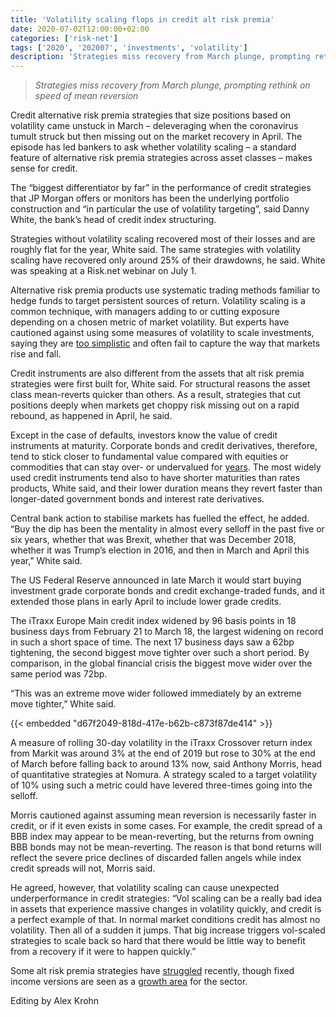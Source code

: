 ```yaml
---
title: 'Volatility scaling flops in credit alt risk premia'
date: 2020-07-02T12:00:00+02:00
categories: ['risk-net']
tags: ['2020', '202007', 'investments', 'volatility']
description: 'Strategies miss recovery from March plunge, prompting rethink on speed of mean reversion'
---
```


> _Strategies miss recovery from March plunge, prompting rethink on speed of mean reversion_

Credit alternative risk premia strategies that size positions based on volatility came unstuck in March – deleveraging when the coronavirus tumult struck but then missing out on the market recovery in April. The episode has led bankers to ask whether volatility scaling – a standard feature of alternative risk premia strategies across asset classes – makes sense for credit.

The “biggest differentiator by far” in the performance of credit strategies that JP Morgan offers or monitors has been the underlying portfolio construction and “in particular the use of volatility targeting”, said Danny White, the bank’s head of credit index structuring.

Strategies without volatility scaling recovered most of their losses and are roughly flat for the year, White said. The same strategies with volatility scaling have recovered only around 25% of their drawdowns, he said. White was speaking at a Risk.net webinar on July 1.

Alternative risk premia products use systematic trading methods familiar to hedge funds to target persistent sources of return. Volatility scaling is a common technique, with managers adding to or cutting exposure depending on a chosen metric of market volatility. But experts have cautioned against using some measures of volatility to scale investments, saying they are [too simplistic](https://www.risk.net/asset-management/6667656/volatility-scaling-unravels-as-market-patterns-shift) and often fail to capture the way that markets rise and fall.

Credit instruments are also different from the assets that alt risk premia strategies were first built for, White said. For structural reasons the asset class mean-reverts quicker than others. As a result, strategies that cut positions deeply when markets get choppy risk missing out on a rapid rebound, as happened in April, he said.

Except in the case of defaults, investors know the value of credit instruments at maturity. Corporate bonds and credit derivatives, therefore, tend to stick closer to fundamental value compared with equities or commodities that can stay over- or undervalued for [years](https://www.risk.net/asset-management/5460996/market-mean-reversion-takes-longer-than-expected-cfm-quants). The most widely used credit instruments tend also to have shorter maturities than rates products, White said, and their lower duration means they revert faster than longer-dated government bonds and interest rate derivatives.

Central bank action to stabilise markets has fuelled the effect, he added. “Buy the dip has been the mentality in almost every selloff in the past five or six years, whether that was Brexit, whether that was December 2018, whether it was Trump’s election in 2016, and then in March and April this year,” White said.

The US Federal Reserve announced in late March it would start buying investment grade corporate bonds and credit exchange-traded funds, and it extended those plans in early April to include lower grade credits.

The iTraxx Europe Main credit index widened by 96 basis points in 18 business days from February 21 to March 18, the largest widening on record in such a short space of time. The next 17 business days saw a 62bp tightening, the second biggest move tighter over such a short period. By comparison, in the global financial crisis the biggest move wider over the same period was 72bp.

“This was an extreme move wider followed immediately by an extreme move tighter,” White said.

{{< embedded "d67f2049-818d-417e-b62b-c873f87de414" >}}

A measure of rolling 30-day volatility in the iTraxx Crossover return index from Markit was around 3% at the end of 2019 but rose to 30% at the end of March before falling back to around 13% now, said Anthony Morris, head of quantitative strategies at Nomura. A strategy scaled to a target volatility of 10% using such a metric could have levered three-times going into the selloff.

Morris cautioned against assuming mean reversion is necessarily faster in credit, or if it even exists in some cases. For example, the credit spread of a BBB index may appear to be mean-reverting, but the returns from owning BBB bonds may not be mean-reverting. The reason is that bond returns will reflect the severe price declines of discarded fallen angels while index credit spreads will not, Morris said.

He agreed, however, that volatility scaling can cause unexpected underperformance in credit strategies: “Vol scaling can be a really bad idea in assets that experience massive changes in volatility quickly, and credit is a perfect example of that. In normal market conditions credit has almost no volatility. Then all of a sudden it jumps. That big increase triggers vol-scaled strategies to scale back so hard that there would be little way to benefit from a recovery if it were to happen quickly.”

Some alt risk premia strategies have [struggled](https://www.risk.net/investing/quant-investing/7537631/alt-risk-premia-chasing-tail-beta-again) recently, though fixed income versions are seen as a [growth area](https://www.risk.net/asset-management/6491851/banks-concoct-fixed-income-alternative-premia-20) for the sector.

Editing by Alex Krohn


